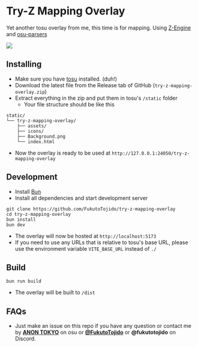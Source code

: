 # Try-Z Mapping Overlay
Yet another tosu overlay from me, this time is for mapping. Using [Z-Engine](https://www.npmjs.com/package/@fukutotojido/z-engine) and [osu-parsers](https://www.npmjs.com/package/osu-parsers)

![](https://fukutotojido.s-ul.eu/Y3YIg0Lj)

## Installing
- Make sure you have [tosu](https://github.com/tosuapp/tosu) installed. (duh!)
- Download the latest file from the Release tab of GitHub (`try-z-mapping-overlay.zip`)
- Extract everything in the zip and put them in tosu's `/static` folder
  - Your file structure should be like this
```
static/
└── try-z-mapping-overlay/
    ├── assets/
    ├── icons/
    ├── Background.png
    └── index.html
```
- Now the overlay is ready to be used at `http://127.0.0.1:24050/try-z-mapping-overlay`

## Development
- Install [Bun](https://bun.sh/docs/installation)
- Install all dependencies and start development server
```
git clone https://github.com/FukutoTojido/try-z-mapping-overlay
cd try-z-mapping-overlay
bun install
bun dev
```
- The overlay will now be hosted at `http://localhost:5173`
- If you need to use any URLs that is relative to tosu's base URL, please use the environment variable `VITE_BASE_URL` instead of `./`

## Build
```
bun run build
```
- The overlay will be built to `/dist`

## FAQs
- Just make an issue on this repo if you have any question or contact me by [**ANON TOKYO**](https://osu.ppy.sh/users/8266808) on osu or [**@FukutoTojido**](https://twitter.com/FukutoTojido) or **@fukutotojido** on Discord.